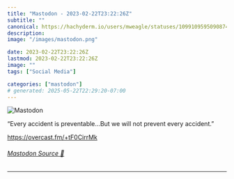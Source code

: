 ```yaml
---
title: "Mastodon - 2023-02-22T23:22:26Z"
subtitle: ""
canonical: https://hachyderm.io/users/mweagle/statuses/109910959509087400
description:
image: "/images/mastodon.png"

date: 2023-02-22T23:22:26Z
lastmod: 2023-02-22T23:22:26Z
image: ""
tags: ["Social Media"]

categories: ["mastodon"]
# generated: 2025-05-22T22:29:20-07:00
---
```

![Mastodon](/images/mastodon.png)

<p>“Every accident is preventable…But we will not prevent every accident.”</p><p><a href="https://overcast.fm/+tF0CirrMk" target="_blank" rel="nofollow noopener noreferrer" translate="no"><span class="invisible">https://</span><span class="">overcast.fm/+tF0CirrMk</span><span class="invisible"></span></a></p>


###### [Mastodon Source 🐘](https://hachyderm.io/@mweagle/109910959509087400)

___
